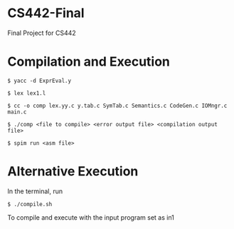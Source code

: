 # CS442-Final
Final Project for CS442

# Compilation and Execution
```
$ yacc -d ExprEval.y
```
```
$ lex lex1.l
```
```
$ cc -o comp lex.yy.c y.tab.c SymTab.c Semantics.c CodeGen.c IOMngr.c main.c
```
```
$ ./comp <file to compile> <error output file> <compilation output file>
```
```
$ spim run <asm file>
```

# Alternative Execution
In the terminal, run
```
$ ./compile.sh
```
To compile and execute with the input program set as in1